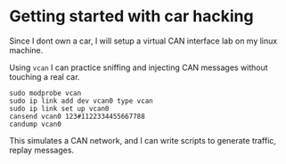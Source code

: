 # Getting started with car hacking 

Since I dont own a car, I will setup a virtual CAN interface lab on my linux machine.

Using `vcan` I can practice sniffing and injecting CAN messages without touching a real car.

```
sudo modprobe vcan
sudo ip link add dev vcan0 type vcan
sudo ip link set up vcan0
cansend vcan0 123#1122334455667788
candump vcan0
```

This simulates a CAN network, and I can write scripts to generate traffic, replay messages.
